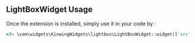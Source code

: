 LightBoxWidget
Usage
-----

Once the extension is installed, simply use it in your code by  :

```php
<?= \com\widgets\KinwingWidgets\lightbox\LightBoxWidget::widget(['src' => Yii::$app->img->getImg($v['hash'])]); ?>

```
